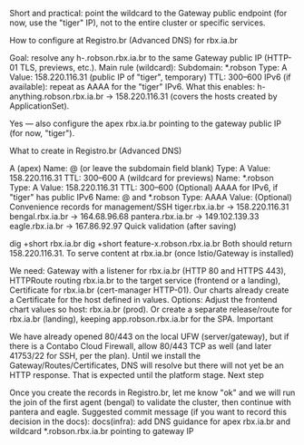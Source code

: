 Short and practical: point the wildcard to the Gateway public endpoint (for now, use the "tiger" IP), not to the entire cluster or specific services.

How to configure at Registro.br (Advanced DNS) for rbx.ia.br

Goal: resolve any h-<branch>.robson.rbx.ia.br to the same Gateway public IP (HTTP-01 TLS, previews, etc.).
Main rule (wildcard):
Subdomain: *.robson
Type: A
Value: 158.220.116.31 (public IP of "tiger", temporary)
TTL: 300–600
IPv6 (if available): repeat as AAAA for the "tiger" IPv6.
What this enables: h-anything.robson.rbx.ia.br → 158.220.116.31 (covers the hosts created by ApplicationSet).

Yes — also configure the apex rbx.ia.br pointing to the gateway public IP (for now, "tiger").

What to create in Registro.br (Advanced DNS)

A (apex)
Name: @ (or leave the subdomain field blank)
Type: A
Value: 158.220.116.31
TTL: 300–600
A (wildcard for previews)
Name: *.robson
Type: A
Value: 158.220.116.31
TTL: 300–600
(Optional) AAAA for IPv6, if "tiger" has public IPv6
Name: @ and *.robson
Type: AAAA
Value: <tiger IPv6>
(Optional) Convenience records for management/SSH
tiger.rbx.ia.br → 158.220.116.31
bengal.rbx.ia.br → 164.68.96.68
pantera.rbx.ia.br → 149.102.139.33
eagle.rbx.ia.br → 167.86.92.97
Quick validation (after saving)

dig +short rbx.ia.br
dig +short feature-x.robson.rbx.ia.br
Both should return 158.220.116.31.
To serve content at rbx.ia.br (once Istio/Gateway is installed)

We need:
Gateway with a listener for rbx.ia.br (HTTP 80 and HTTPS 443),
HTTPRoute routing rbx.ia.br to the target service (frontend or a landing),
Certificate for rbx.ia.br (cert-manager HTTP-01). Our charts already create a Certificate for the host defined in values.
Options:
Adjust the frontend chart values so host: rbx.ia.br (prod).
Or create a separate release/route for rbx.ia.br (landing), keeping app.robson.rbx.ia.br for the SPA.
Important

We have already opened 80/443 on the local UFW (server/gateway), but if there is a Contabo Cloud Firewall, allow 80/443 TCP as well (and later 41753/22 for SSH, per the plan).
Until we install the Gateway/Routes/Certificates, DNS will resolve but there will not yet be an HTTP response. That is expected until the platform stage.
Next step

Once you create the records in Registro.br, let me know "ok" and we will run the join of the first agent (bengal) to validate the cluster, then continue with pantera and eagle.
Suggested commit message (if you want to record this decision in the docs):
docs(infra): add DNS guidance for apex rbx.ia.br and wildcard *.robson.rbx.ia.br pointing to gateway IP
